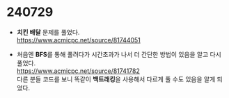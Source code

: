 # 240729

- **치킨 배달** 문제를 풀었다.  
https://www.acmicpc.net/source/81744051   

- 처음엔 **BFS**를 통해 풀려다가 시간초과가 나서 더 간단한 방법이 있음을 알고 다시 풀었다.  
https://www.acmicpc.net/source/81741782  
다른 분들 코드를 보니 똑같이 **백트래킹**을 사용해서 다르게 풀 수도 있음을 알게 되었다.